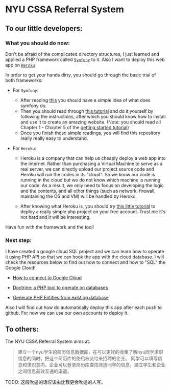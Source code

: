 # NYU CSSA Referral System

## To our little developers:

### What you should do now:
Don't be afraid of the complicated directory structures, 
I just learned and applied a PHP framework called [`Symfony`](https://symfony.com) to it.
Also I want to deploy this web app on [`Heroku`](https://heroku.com)

In order to get your hands dirty, you should go through the basic trial of both frameworks:

- For `Symfony`:
    - After reading [this](https://symfony.com/at-a-glance) you should have a simple idea of what does symfony do.
    - Then you should read through [this tutorial](https://symfony.com/doc/current/setup.html) and do it yourself by
     following the instructions, after which you should know how to install and use it to create an amazing website. 
     (Note: you should read all Chapter 1 - Chapter 5 of the [getting started tutorial](https://symfony.com/doc/current/index.html#gsc.tab=0))
    - Once you finish these simple readings, you will find this repository really really easy to understand.

- For `Heroku`:
    - Heroku is a company that can help us cheaply deploy a web app into the internet.
    Rather than purchasing a Virtual Machine to serve as a real server, we can directly upload our project source code
    and Heroku will run the codes in its "cloud". So we know our code is running in the cloud but we do not know which machine
    is running our code. As a result, we only need to focus on developing the logic and the contents, and all other things
    (such as network, firewall, maintaining the OS and VM) will be handled by Heroku.
    
    - After knowing what Heroku is, you should try [this little tutorial](https://devcenter.heroku.com/articles/getting-started-with-php)
    to deploy a really simple php project on your free account. Trust me it's not hard and it will be interesting.

    <!-- -[](https://medium.com/@luis.barros.nobrega/symfony-4-deploying-a-new-application-in-heroku-ada66f0592d1) -->

Have fun with the framework and the tool!

### Next step:

I have created a google cloud SQL project and we can learn how to operate it using PHP API so that
we can hook the app with the cloud database. I will check the resources below to find out how to connect
and how to "SQL" the Google Cloud!

- [How to connect to Google Cloud](https://cloud.google.com/sql/docs/mysql/connect-external-app)

- [Doctrine: a PHP tool to operate on databases](https://symfony.com/doc/current/doctrine.html)

- [Generate PHP Entities from existing database](https://symfony.com/doc/current/doctrine/reverse_engineering.html)

Also I will find out how do automatically deploy this app after each push to github. 
For now we can use our own accounts to deploy it.

## To others:

The NYU CSSA Referral System aims at:
> 建立一个nyu学生的简历信息数据库，在可以更好的收集了解nyu同学求职信息的同时，把这个简历库的使用权交给来招聘的企业。
> 同学可以填写信息和求职意向，企业可以登录简历库查找筛选同学的信息，建立学生和企业之间信息高效互通的渠道。

TODO: 这段吹逼的话应该由比我更会吹逼的人写。
